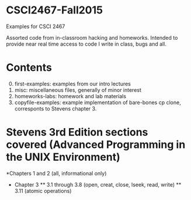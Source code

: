 # CSCI2467-Fall2015
Examples for CSCI 2467

Assorted code from in-classroom hacking and homeworks. Intended to provide near real time
access to code I write in class, bugs and all.

# Contents

0. first-examples: examples from our intro lectures
1. misc: miscellaneous files, generally of minor interest
2. homeworks-labs: homework and lab materials
3. copyfile-examples: example implementation of bare-bones cp clone, corresponts to Stevens chapter 3.




# Stevens 3rd Edition sections covered (Advanced Programming in the UNIX Environment)

*Chapters 1 and 2 (all, informational only)
* Chapter 3
** 3.1 through 3.8 (open, creat, close, lseek, read, write)
** 3.11 (atomic operations)



